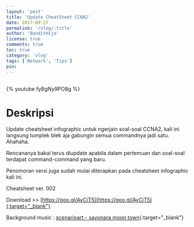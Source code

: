 ```yaml
---
layout: 'post'
title: 'Update CheatSheet CCNA2'
date: 2017-09-27
permalink: '/vlog/:title'
author: 'BanditHijo'
license: true
comments: true
toc: true
category: 'vlog'
tags: ['Network', 'Tips']
pin:
---
```


<div style="margin-top:30px;"></div>

{% youtube fyBgNy9PO8g %}

# Deskripsi

Update cheatsheet infographic untuk ngerjain soal-soal CCNA2, kali ini langsung tumplek blek aja gabungin semua commandnya jadi satu. Ahahaha.

Rencananya bakal terus diupdate apabila dalam pertemuan dan soal-soal terdapat command-command yang baru.

Penomoran versi juga sudah mulai diterapkan pada cheatsheet infographic kali ini.

Cheatsheet ver. 002

Download >> [https://goo.gl/AyCiT5](https://goo.gl/AyCiT5){:target="_blank"}

Background music :
[scenarioart - sayonara moon town](https://www.youtube.com/watch?v=E4Wri8ZNvMY){:target="_blank"}

